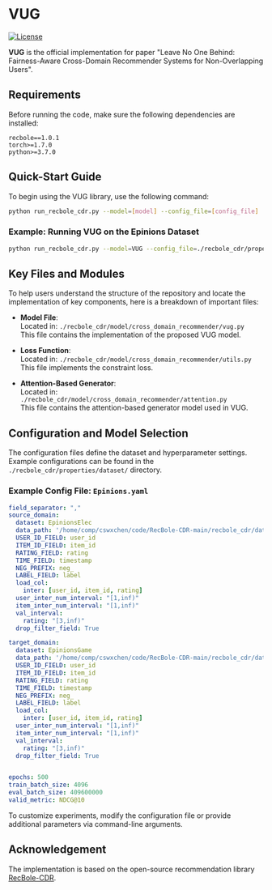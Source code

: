 

# VUG

[![License](https://img.shields.io/badge/License-MIT-blue.svg)](./LICENSE)



**VUG** is the official implementation for paper "Leave No One Behind: Fairness-Aware Cross-Domain Recommender Systems for Non-Overlapping Users".


## Requirements

Before running the code, make sure the following dependencies are installed:

```
recbole==1.0.1
torch>=1.7.0
python>=3.7.0
```

## Quick-Start Guide

To begin using the VUG library, use the following command:

```bash
python run_recbole_cdr.py --model=[model] --config_file=[config_file]
```

### Example: Running VUG on the Epinions Dataset

```bash
python run_recbole_cdr.py --model=VUG --config_file=./recbole_cdr/properties/dataset/Epinions.yaml
```

## Key Files and Modules

To help users understand the structure of the repository and locate the implementation of key components, here is a breakdown of important files:

- **Model File**:  
  Located in: `./recbole_cdr/model/cross_domain_recommender/vug.py`  
  This file contains the implementation of the proposed VUG model.

- **Loss Function**:  
  Located in: `./recbole_cdr/model/cross_domain_recommender/utils.py`  
  This file implements the constraint loss.

- **Attention-Based Generator**:  
  Located in: `./recbole_cdr/model/cross_domain_recommender/attention.py`  
  This file contains the attention-based generator model used in VUG.

## Configuration and Model Selection

The configuration files define the dataset and hyperparameter settings. Example configurations can be found in the `./recbole_cdr/properties/dataset/` directory.  

### Example Config File: `Epinions.yaml`

```yaml
field_separator: ","
source_domain:
  dataset: EpinionsElec
  data_path: '/home/comp/cswxchen/code/RecBole-CDR-main/recbole_cdr/dataset'
  USER_ID_FIELD: user_id
  ITEM_ID_FIELD: item_id
  RATING_FIELD: rating
  TIME_FIELD: timestamp
  NEG_PREFIX: neg_
  LABEL_FIELD: label
  load_col:
    inter: [user_id, item_id, rating]
  user_inter_num_interval: "[1,inf)"
  item_inter_num_interval: "[1,inf)"
  val_interval:
    rating: "[3,inf)"
  drop_filter_field: True

target_domain:
  dataset: EpinionsGame
  data_path: '/home/comp/cswxchen/code/RecBole-CDR-main/recbole_cdr/dataset'
  USER_ID_FIELD: user_id
  ITEM_ID_FIELD: item_id
  RATING_FIELD: rating
  TIME_FIELD: timestamp
  NEG_PREFIX: neg_
  LABEL_FIELD: label
  load_col:
    inter: [user_id, item_id, rating]
  user_inter_num_interval: "[1,inf)"
  item_inter_num_interval: "[1,inf)"
  val_interval:
    rating: "[3,inf)"
  drop_filter_field: True


epochs: 500
train_batch_size: 4096
eval_batch_size: 409600000
valid_metric: NDCG@10
```

To customize experiments, modify the configuration file or provide additional parameters via command-line arguments.

## Acknowledgement

The implementation is based on the open-source recommendation library [RecBole-CDR](https://github.com/RUCAIBox/RecBole-CDR). 



